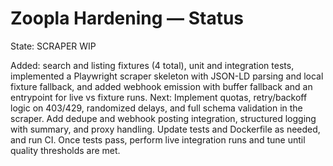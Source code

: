 # Zoopla Hardening — Status

State: SCRAPER WIP

Added: search and listing fixtures (4 total), unit and integration tests, implemented a Playwright scraper skeleton with JSON-LD parsing and local fixture fallback, and added webhook emission with buffer fallback and an entrypoint for live vs fixture runs.
Next: Implement quotas, retry/backoff logic on 403/429, randomized delays, and full schema validation in the scraper. Add dedupe and webhook posting integration, structured logging with summary, and proxy handling. Update tests and Dockerfile as needed, and run CI. Once tests pass, perform live integration runs and tune until quality thresholds are met.
